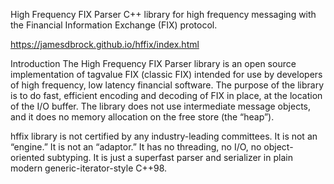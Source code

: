 High Frequency FIX Parser
C++ library for high frequency messaging with the Financial Information Exchange (FIX) protocol.

https://jamesdbrock.github.io/hffix/index.html

Introduction
The High Frequency FIX Parser library is an open source implementation of tagvalue FIX (classic FIX) intended for use by developers of high frequency, low latency financial software. The purpose of the library is to do fast, efficient encoding and decoding of FIX in place, at the location of the I/O buffer. The library does not use intermediate message objects, and it does no memory allocation on the free store (the “heap”).

hffix library is not certified by any industry-leading committees. It is not an “engine.” It is not an “adaptor.” It has no threading, no I/O, no object-oriented subtyping. It is just a superfast parser and serializer in plain modern generic-iterator-style C++98.
